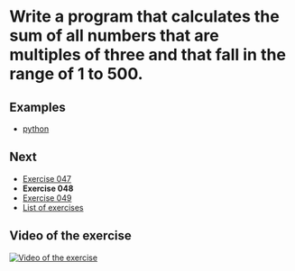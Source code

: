 # Write a program that calculates the sum of all numbers that are multiples of three and that fall in the range of 1 to 500.

## Examples

- [python](python)

## Next

- [Exercise 047](../047)
- **Exercise 048**
- [Exercise 049](../049)
- [List of exercises](../)

## Video of the exercise

[![Video of the exercise](https://img.youtube.com/vi/iHjsUxNA-wo/maxresdefault.jpg)](https://youtu.be/iHjsUxNA-wo)
